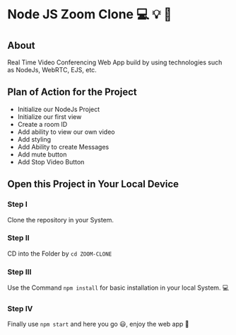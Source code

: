 # Node JS Zoom Clone 💻 💡 🚀
## About
Real Time Video Conferencing Web App build by using technologies such as NodeJs, WebRTC, EJS, etc.

## Plan of Action for the Project

- Initialize our NodeJs Project <DONE>
- Initialize our first view
- Create a room ID
- Add ability to view our own video
- Add styling
- Add Ability to create Messages
- Add mute button
- Add Stop Video Button

## Open this Project in Your Local Device

### Step I

Clone the repository in your System.


### Step II

CD into the Folder by `cd ZOOM-CLONE`

### Step III

Use the Command `npm install` for basic installation in your local System. 💻

### Step IV

Finally use `npm start` and here you go 😃, enjoy the web app 🚀
